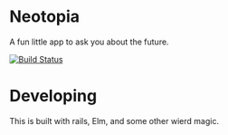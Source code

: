 # Neotopia

A fun little app to ask you about the future.

[![Build Status](https://semaphoreci.com/api/v1/craigambrose/neotopia/branches/master/badge.svg)](https://semaphoreci.com/craigambrose/neotopia)

# Developing

This is built with rails, Elm, and some other wierd magic.
